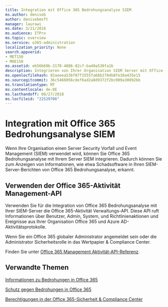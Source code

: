 ```yaml
---
title: Integration mit Office 365 Bedrohungsanalyse SIEM
ms.author: deniseb
author: denisebmsft
manager: laurawi
ms.date: 3/21/2018
ms.audience: ITPro
ms.topic: overview
ms.service: o365-administration
localization_priority: None
search.appverid:
- MET150
- MOE150
ms.assetid: eb56b69b-3170-4086-82cf-ba40a530fa1b
description: Integrieren von Ihrer Organisation SIEM Server mit Office 365 Bedrohungsanalyse mithilfe der Office 365-Aktivität Management-API.
ms.openlocfilehash: 82aeeea53bf87f1555fa68b2784b8fe38a435e15
ms.sourcegitcommit: 36c5466056cdef6ad2a8d9372f2bc009a30892bb
ms.translationtype: MT
ms.contentlocale: de-DE
ms.lasthandoff: 08/27/2018
ms.locfileid: "22529706"
---
```

# <a name="siem-integration-with-office-365-threat-intelligence"></a>Integration mit Office 365 Bedrohungsanalyse SIEM

Wenn Ihre Organisation einen Server Security Vorfall und Event Management (SIEM) verwendet wird, können Sie Office 365 Bedrohungsanalyse mit Ihrem Server SIEM integrieren. Dadurch können Sie zum Anzeigen von Informationen, wie etwa Schadsoftware in Ihren SIEM-Server-Berichten von Office 365 Bedrohungsanalyse, erkannt.
  
## <a name="use-the-office-365-activity-management-api"></a>Verwenden der Office 365-Aktivität Management-API

Verwenden Sie für die Integration von Office 365 Bedrohungsanalyse mit Ihrer SIEM-Server die Office 365-Aktivität Verwaltungs-API. Diese API ruft Informationen über Benutzer, Admin, System, und Richtlinienaktionen und Ereignisse aus Ihrer Organisation Office 365 und Azure AD-Aktivitätsprotokolle. 
  
Wenn Sie ein Office 365 globaler Administrator angemeldet sein oder die Administrator Sicherheitsrolle in das Wertpapier &amp; Compliance Center.
  
Finden Sie unter [Office 365 Management Aktivität-API-Referenz](https://msdn.microsoft.com/en-us/office-365/office-365-management-activity-api-reference).
  
## <a name="related-topics"></a>Verwandte Themen

[Informationen zu Bedrohungen in Office 365](office-365-ti.md)
  
[Schutz gegen Bedrohungen in Office 365](protect-against-threats.md)
  
[Berechtigungen in der Office 365-Sicherheit &amp; Compliance Center](permissions-in-the-security-and-compliance-center.md)
  

